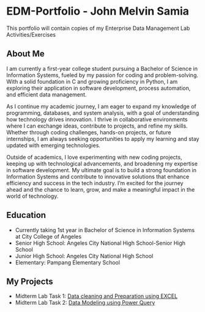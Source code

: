 # EDM-Portfolio - John Melvin Samia
This portfolio will contain copies of my Enterprise Data Management Lab Activities/Exercises

## About Me
I am currently a first-year college student pursuing a Bachelor of Science in Information Systems, fueled by my passion for coding and problem-solving. With a solid foundation in C and growing proficiency in Python, I am exploring their application in software development, process automation, and efficient data management.

As I continue my academic journey, I am eager to expand my knowledge of programming, databases, and system analysis, with a goal of understanding how technology drives innovation. I thrive in collaborative environments where I can exchange ideas, contribute to projects, and refine my skills. Whether through coding challenges, hands-on projects, or future internships, I am always seeking opportunities to apply my learning and stay updated with emerging technologies.

Outside of academics, I love experimenting with new coding projects, keeping up with technological advancements, and broadening my expertise in software development. My ultimate goal is to build a strong foundation in Information Systems and contribute to innovative solutions that enhance efficiency and success in the tech industry. I’m excited for the journey ahead and the chance to learn, grow, and make a meaningful impact in the world of technology.

## Education
- Currently taking 1st year in Bachelor of Science in Information Systems at City College of Angeles
- Senior High School: Angeles City National High School-Senior High School
-  Junior High School: Angeles City National High School 
- Elementary: Pampang Elementary School

## My Projects
- Midterm Lab Task 1: [Data cleaning and Preparation using EXCEL](Mid%20Term%20Lab%20Task%201)
- Midterm Lab Task 2: [Data Modeling using Power Query]()
